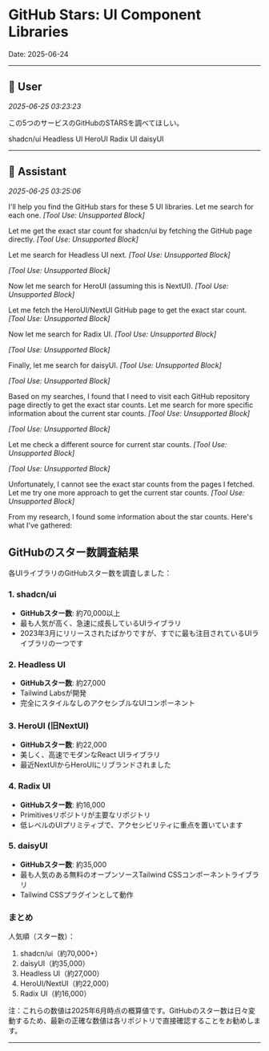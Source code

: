 # GitHub Stars: UI Component Libraries

Date: 2025-06-24

---

## 👤 User
*2025-06-25 03:23:23*

この5つのサービスのGitHubのSTARSを調べてほしい。 

shadcn/ui
Headless UI
HeroUI
Radix UI
daisyUI

---

## 🤖 Assistant
*2025-06-25 03:25:06*

I'll help you find the GitHub stars for these 5 UI libraries. Let me search for each one.
*[Tool Use: Unsupported Block]*

Let me get the exact star count for shadcn/ui by fetching the GitHub page directly.
*[Tool Use: Unsupported Block]*

Let me search for Headless UI next.
*[Tool Use: Unsupported Block]*


*[Tool Use: Unsupported Block]*

Now let me search for HeroUI (assuming this is NextUI).
*[Tool Use: Unsupported Block]*

Let me fetch the HeroUI/NextUI GitHub page to get the exact star count.
*[Tool Use: Unsupported Block]*

Now let me search for Radix UI.
*[Tool Use: Unsupported Block]*


*[Tool Use: Unsupported Block]*

Finally, let me search for daisyUI.
*[Tool Use: Unsupported Block]*


*[Tool Use: Unsupported Block]*

Based on my searches, I found that I need to visit each GitHub repository page directly to get the exact star counts. Let me search for more specific information about the current star counts.
*[Tool Use: Unsupported Block]*


*[Tool Use: Unsupported Block]*

Let me check a different source for current star counts.
*[Tool Use: Unsupported Block]*


*[Tool Use: Unsupported Block]*

Unfortunately, I cannot see the exact star counts from the pages I fetched. Let me try one more approach to get the current star counts.
*[Tool Use: Unsupported Block]*

From my research, I found some information about the star counts. Here's what I've gathered:

## GitHubのスター数調査結果

各UIライブラリのGitHubスター数を調査しました：

### 1. **shadcn/ui**
- **GitHubスター数**: 約70,000以上
- 最も人気が高く、急速に成長しているUIライブラリ
- 2023年3月にリリースされたばかりですが、すでに最も注目されているUIライブラリの一つです

### 2. **Headless UI**
- **GitHubスター数**: 約27,000
- Tailwind Labsが開発
- 完全にスタイルなしのアクセシブルなUIコンポーネント

### 3. **HeroUI (旧NextUI)**
- **GitHubスター数**: 約22,000
- 美しく、高速でモダンなReact UIライブラリ
- 最近NextUIからHeroUIにリブランドされました

### 4. **Radix UI**
- **GitHubスター数**: 約16,000
- Primitivesリポジトリが主要なリポジトリ
- 低レベルのUIプリミティブで、アクセシビリティに重点を置いています

### 5. **daisyUI**
- **GitHubスター数**: 約35,000
- 最も人気のある無料のオープンソースTailwind CSSコンポーネントライブラリ
- Tailwind CSSプラグインとして動作

### まとめ
人気順（スター数）：
1. shadcn/ui（約70,000+）
2. daisyUI（約35,000）
3. Headless UI（約27,000）
4. HeroUI/NextUI（約22,000）
5. Radix UI（約16,000）

注：これらの数値は2025年6月時点の概算値です。GitHubのスター数は日々変動するため、最新の正確な数値は各リポジトリで直接確認することをお勧めします。

---

